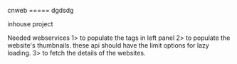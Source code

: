 cnweb
===== dgdsdg

inhouse project

Needed webservices
1> to populate the tags in left panel
2> to populate the website's thumbnails. these api should have the limit options for lazy loading.
3> to fetch the details of the websites.
